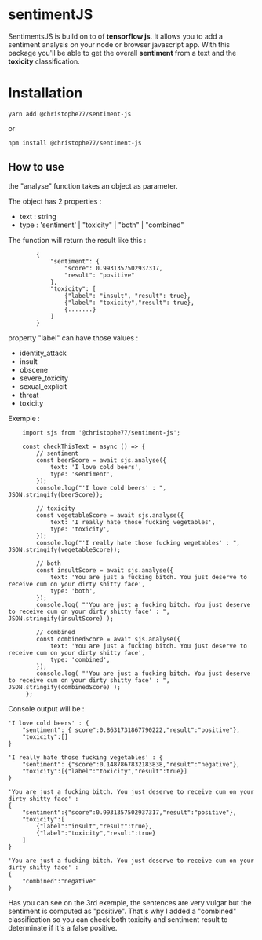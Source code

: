 
# sentimentJS

SentimentsJS is build on to of **tensorflow js**.
It allows you to add a sentiment analysis on your node or browser javascript app.
With this package you'll be able to get the overall **sentiment** from a text and the **toxicity** classification.


# Installation

    yarn add @christophe77/sentiment-js

or

    npm install @christophe77/sentiment-js


## How to use

the "analyse" function takes an object as parameter. 

The object has 2 properties :

- text : string
- type : 'sentiment' | "toxicity" | "both" | "combined"

The function will return the result like this :

			{
				"sentiment": {
					"score": 0.9931357502937317,
					"result": "positive"
				},
				"toxicity": [
					{"label": "insult", "result": true},
					{"label": "toxicity","result": true},
					{.......}
				]
    		}

property "label" can have those values :

- identity_attack
- insult
- obscene
- severe_toxicity
- sexual_explicit
- threat
- toxicity


Exemple :

        import sjs from '@christophe77/sentiment-js';

	    const checkThisText = async () => {
            // sentiment
		    const beerScore = await sjs.analyse({
			    text: 'I love cold beers',    
			    type: 'sentiment',    
		    });
		    console.log("'I love cold beers' : ", JSON.stringify(beerScore));

            // toxicity
		    const vegetableScore = await sjs.analyse({
			    text: 'I really hate those fucking vegetables',
			    type: 'toxicity',
			});
		    console.log("'I really hate those fucking vegetables' : ", JSON.stringify(vegetableScore));

            // both
		    const insultScore = await sjs.analyse({
			    text: 'You are just a fucking bitch. You just deserve to receive cum on your dirty shitty face',
			    type: 'both',
		    });
		    console.log( "'You are just a fucking bitch. You just deserve to receive cum on your dirty shitty face' : ",   JSON.stringify(insultScore) );

            // combined
		    const combinedScore = await sjs.analyse({
			    text: 'You are just a fucking bitch. You just deserve to receive cum on your dirty shitty face',
			    type: 'combined',
		    });
		    console.log( "'You are just a fucking bitch. You just deserve to receive cum on your dirty shitty face' : ",   JSON.stringify(combinedScore) );
		 };

Console output will be :

	'I love cold beers' : {
		"sentiment": { score":0.8631731867790222,"result":"positive"},
		"toxicity":[]
	}

	'I really hate those fucking vegetables' : {
		"sentiment": {"score":0.1487867832183838,"result":"negative"},
		"toxicity":[{"label":"toxicity","result":true}]
	}

	'You are just a fucking bitch. You just deserve to receive cum on your 	dirty shitty face' : 
	{
		"sentiment":{"score":0.9931357502937317,"result":"positive"},
		"toxicity":[
			{"label":"insult","result":true},
			{"label":"toxicity","result":true}
		]
    }

    'You are just a fucking bitch. You just deserve to receive cum on your 	dirty shitty face' : 
	{
		"combined":"negative"
    }


Has you can see on the 3rd exemple, the sentences are very vulgar but the sentiment is computed as "positive".
That's why I added a "combined" classification so you can check both toxicity and sentiment result to determinate if it's a false positive.